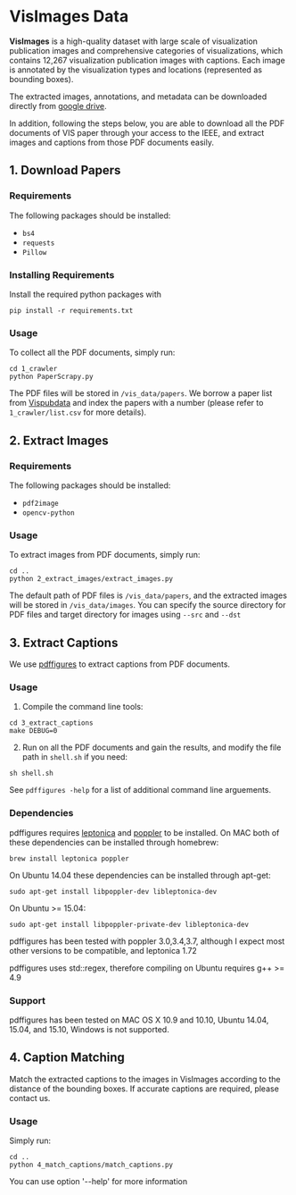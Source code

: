 # VisImages Data

<b>VisImages</b> is a high-quality dataset with large scale of visualization publication images and comprehensive categories 
of visualizations, which contains 12,267 visualization publication images with captions. Each image is annotated by the 
visualization types and locations (represented as bounding boxes).<br>

The extracted images, annotations, and metadata can be downloaded directly from [google drive](https://drive.google.com/drive/folders/1p00qs7PXCpbxhcaeDeYV4bENh8Jmn53r?usp=sharing).<br>

In addition, following the steps below, you are able to download all the PDF documents of VIS paper through your access to the IEEE, and extract images and captions from those PDF documents easily.<br>


## 1. Download Papers
### Requirements
The following packages should be installed:
* `bs4`
* `requests`
* `Pillow`

### Installing Requirements
Install the required python packages with
```
pip install -r requirements.txt
```

### Usage
To collect all the PDF documents, simply run:<br>
```
cd 1_crawler
python PaperScrapy.py
```
The PDF files will be stored in `/vis_data/papers`. We borrow a paper list from [Vispubdata](https://sites.google.com/site/vispubdata/home) and index the papers with a number (please refer to `1_crawler/list.csv` for more details).

## 2. Extract Images
### Requirements
The following packages should be installed:
* `pdf2image`
* `opencv-python`

### Usage
To extract images from PDF documents, simply run:<br>
```
cd ..
python 2_extract_images/extract_images.py
```
The default path of PDF files is `/vis_data/papers`, and the extracted images will be stored in `/vis_data/images`.
You can specify the source directory for PDF files and target directory for images using `--src` and `--dst`
<br>

## 3. Extract Captions
We use [pdffigures](http://pdffigures.allenai.org/) to extract captions from PDF documents.

### Usage

1. Compile the command line tools:

```
cd 3_extract_captions
make DEBUG=0
```

2. Run on all the PDF documents and gain the results, and modify the file path in `shell.sh` if you need:

```
sh shell.sh
```

See ```pdffigures -help``` for a list of additional command line arguements.

### Dependencies
pdffigures requires [leptonica](http://www.leptonica.com/) and [poppler](http://poppler.freedesktop.org/) to be installed.
On MAC both of these dependencies can be installed through homebrew:

```
brew install leptonica poppler
```

On Ubuntu 14.04 these dependencies can be installed through apt-get:

```
sudo apt-get install libpoppler-dev libleptonica-dev
```

On Ubuntu >= 15.04:

```
sudo apt-get install libpoppler-private-dev libleptonica-dev
```

pdffigures has been tested with poppler 3.0,3.4,3.7, although I expect most other versions to be compatible, and leptonica 1.72

pdffigures uses std::regex, therefore compiling on Ubuntu requires g++ >= 4.9

### Support
pdffigures has been tested on MAC OS X 10.9 and 10.10, Ubuntu 14.04, 15.04, and 15.10, Windows is not supported.
<br>

## 4. Caption Matching
Match the extracted captions to the images in VisImages according to the distance of the bounding boxes. If accurate captions are required, please contact us.

### Usage
Simply run:
```
cd ..
python 4_match_captions/match_captions.py
```
You can use option '--help' for more information


